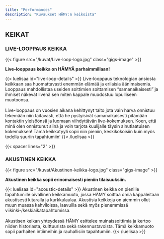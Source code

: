```yaml
---
title: "Performances"
description: "Kuvaukset HÄMY:n keikoista"
---
```


## KEIKAT
### LIVE-LOOPPAUS KEIKKA

{{< figure src="/kuvat/Live-loop-logo.jpg" class="gigs-image" >}}

**Live-looppaus keikka on HÄMYÄ parhaimmillaan!**

{{< luelisaa id="live-loop-details" >}}
Live-looppaus teknologian ansiosta keikkaan saa huomattavasti enemmän elämää ja erilaisia äänimaisemia. Looppaus mahdollistaa useiden soittimien soittamisen “samanaikaisesti” ja ihmiset näkevät livenä sen miten kappale muodostuu lopulliseen muotoonsa. 
<br>
<br>
Live-looppaus on vuosien aikana kehittynyt taito jota vain harva onnistuu tekemään niin taitavasti, että he pystyisivät samanaikaisesti pitämään kontaktin yleisöönsä ja luomaan viihdyttävän live-kokemuksen. Koen, että minä olen onnistunut siinä ja voin tarjota kuulijalle täysin ainutlaatuisen kokemuksen! Tämä keikkatyyli sopii niin pieniin, keskikokoisiin kuin myös todella suuriin tapahtumiin! 
{{< /luelisaa >}}

{{< spacer lines="2" >}}

### AKUSTINEN KEIKKA
{{< figure src="/kuvat/Akustinen-keikka-logo.jpg" class="gigs-image" >}}

**Akustinen keikka sopii erinomaisesti pieniin tilaisuuksiin.**

{{< luelisaa id="acoustic-details" >}}
Akustinen keikka on pienille tapahtumille oivallinen keikkamuoto, jossa HÄMY soittaa omia kappaleitaan akustisesti kitaralla ja kurkkulaulaa. Akustisia keikkoja on aiemmin ollut muun muassa kahviloissa, laavuilla sekä myös pienemmissä viikinki-/keskiaikatapahtumissa. 
<br>
<br>
Akustisen keikan yhteydessä HÄMY esittelee muinaissoittimia ja kertoo niiden historiasta, kulttuurista sekä rakennustavoista. Tämä keikkamuoto sopii parhaiten intiimeihin ja rauhallisiin tapahtumiin. 
{{< /luelisaa >}}

<br>
<br>